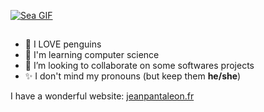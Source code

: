 [![Sea GIF](https://www.jeanpantaleon.fr/github_image.gif?cachebuster=202507201933)](https://giphy.com/gifs/turquoise-purple-clouds-water-aesthetic-798oH0WDEQnicM4857)

## 

- 🐧 I LOVE penguins
- 🌱 I'm learning computer science
- 👯 I’m looking to collaborate on some softwares projects
- ✨ I don't mind my pronouns (but keep them **he/she**)

I have a wonderful website: [jeanpantaleon.fr](https://www.jeanpantaleon.fr/)
